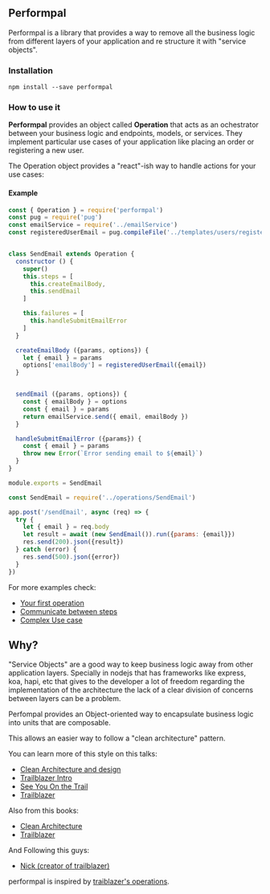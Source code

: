 ## Performpal

Performpal is a library that provides a way to remove all the business logic from different layers of your application and re structure it with "service objects".

### Installation

```
npm install --save performpal
```

### How to use it

**Performpal** provides an object called **Operation** that acts as an ochestrator between your business logic and endpoints, models, or services. They implement particular use cases of your application like placing an order or registering a new user.

The Operation object provides a "react"-ish way to handle actions for your use cases:


#### Example

```javascript
const { Operation } = require('performpal')
const pug = require('pug')
const emailService = require('../emailService')
const registeredUserEmail = pug.compileFile('../templates/users/register')


class SendEmail extends Operation {
  constructor () {
    super()
    this.steps = [
      this.createEmailBody,
      this.sendEmail
    ]

    this.failures = [
      this.handleSubmitEmailError
    ]
  }

  createEmailBody ({params, options}) {
    let { email } = params
    options['emailBody'] = registeredUserEmail({email})
  }


  sendEmail ({params, options}) {
    const { emailBody } = options
    const { email } = params
    return emailService.send({ email, emailBody })
  }

  handleSubmitEmailError ({params}) {
    const { email } = params
    throw new Error(`Error sending email to ${email}`)
  }
}

module.exports = SendEmail
```

```js
const SendEmail = require('../operations/SendEmail')

app.post('/sendEmail', async (req) => {
  try {
    let { email } = req.body
    let result = await (new SendEmail()).run({params: {email}})
    res.send(200).json({result})
  } catch (error) {
    res.send(500).json({error})
  }
})
```

For more examples check:


- [Your first operation](docs/your-first-operation.md)
- [Communicate between steps](docs/communicate-between-steps.md)
- [Complex Use case](docs/complex-use-case.md)



## Why?

"Service Objects" are a good way to keep business logic away from other application layers. Specially in nodejs that has frameworks like express, koa, hapi, etc that gives to the developer a lot of freedom regarding the implementation of the architecture the lack of a clear division of concerns between layers can be a problem.

Perfompal provides an Object-oriented way to encapsulate business logic into units that are composable.

This allows an easier way to follow a "clean architecture" pattern.

You can learn more of this style on this talks:

- [Clean Architecture and design](https://www.youtube.com/watch?v=Nsjsiz2A9mg)
- [Trailblazer Intro](https://www.youtube.com/watch?v=5rceVs87q48)
- [See You On the Trail](https://www.youtube.com/watch?v=pjXhw_0bCmk)
- [Trailblazer](https://www.youtube.com/watch?v=PJZQkqn8g4U)


Also from this books:

- [Clean Architecture](https://www.amazon.com/Clean-Architecture-Craftsmans-Software-Structure/dp/0134494164)
- [Trailblazer](https://leanpub.com/trailblazer)


And Following this guys:

- [Nick (creator of trailblazer)](https://twitter.com/apotonick)


performpal is inspired by [traiblazer's operations](http://trailblazer.to/gems/operation/2.0/index.html).

